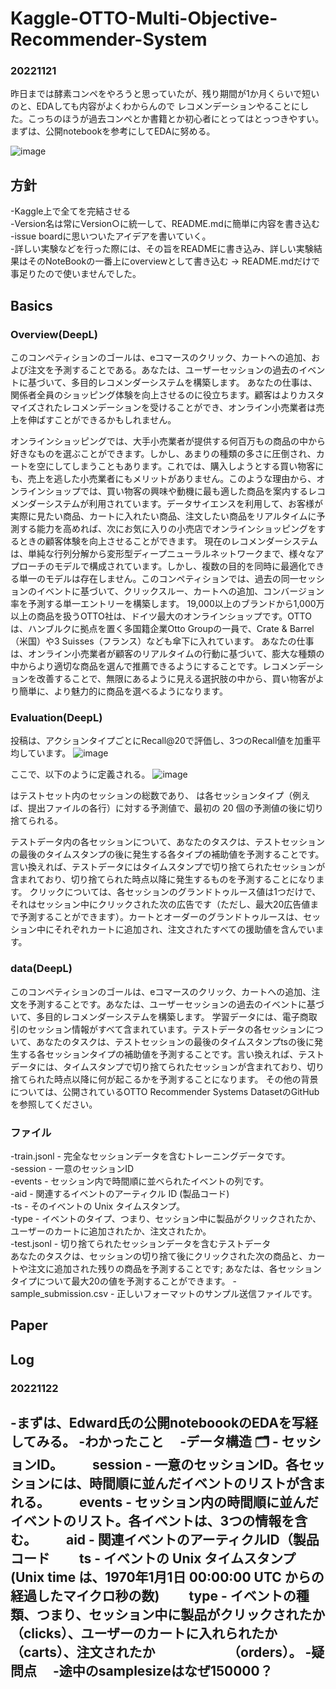 # Kaggle-OTTO-Multi-Objective-Recommender-System

### 20221121

昨日までは酵素コンペをやろうと思っていたが、残り期間が1か月くらいで短いのと、EDAしても内容がよくわからんので
レコメンデーションやることにした。こっちのほうが過去コンペとか書籍とか初心者にとってはとっつきやすい。
まずは、公開notebookを参考にしてEDAに努める。

![image](https://user-images.githubusercontent.com/99288104/203073610-57aac5c7-5b32-44cf-aa32-b7487a5751e2.png)

## 方針

-Kaggle上で全てを完結させる<br>
-Version名は常にVersion○に統一して、README.mdに簡単に内容を書き込む<br>
-issue boardに思いついたアイデアを書いていく。<br>
-詳しい実験などを行った際には、その旨をREADMEに書き込み、詳しい実験結果はそのNoteBookの一番上にoverviewとして書き込む -> README.mdだけで事足りたので使いませんでした。<br>

## Basics
### Overview(DeepL)
 このコンペティションのゴールは、eコマースのクリック、カートへの追加、および注文を予測することである。あなたは、ユーザーセッションの過去のイベントに基づいて、多目的レコメンダーシステムを構築します。
あなたの仕事は、関係者全員のショッピング体験を向上させるのに役立ちます。顧客はよりカスタマイズされたレコメンデーションを受けることができ、オンライン小売業者は売上を伸ばすことができるかもしれません。

 オンラインショッピングでは、大手小売業者が提供する何百万もの商品の中から好きなものを選ぶことができます。しかし、あまりの種類の多さに圧倒され、カートを空にしてしまうこともあります。これでは、購入しようとする買い物客にも、売上を逃した小売業者にもメリットがありません。このような理由から、オンラインショップでは、買い物客の興味や動機に最も適した商品を案内するレコメンダーシステムが利用されています。データサイエンスを利用して、お客様が実際に見たい商品、カートに入れたい商品、注文したい商品をリアルタイムに予測する能力を高めれば、次にお気に入りの小売店でオンラインショッピングをするときの顧客体験を向上させることができます。
 現在のレコメンダーシステムは、単純な行列分解から変形型ディープニューラルネットワークまで、様々なアプローチのモデルで構成されています。しかし、複数の目的を同時に最適化できる単一のモデルは存在しません。このコンペティションでは、過去の同一セッションのイベントに基づいて、クリックスルー、カートへの追加、コンバージョン率を予測する単一エントリーを構築します。
 19,000以上のブランドから1,000万以上の商品を扱うOTTO社は、ドイツ最大のオンラインショップです。OTTOは、ハンブルクに拠点を置く多国籍企業Otto Groupの一員で、Crate & Barrel（米国）や3 Suisses（フランス）なども傘下に入れています。
 あなたの仕事は、オンライン小売業者が顧客のリアルタイムの行動に基づいて、膨大な種類の中からより適切な商品を選んで推薦できるようにすることです。レコメンデーションを改善することで、無限にあるように見える選択肢の中から、買い物客がより簡単に、より魅力的に商品を選べるようになります。

### Evaluation(DeepL)
投稿は、アクションタイプごとにRecall@20で評価し、3つのRecall値を加重平均しています。
![image](https://user-images.githubusercontent.com/99288104/203316754-dfdcd44c-1b9b-42ac-9cdd-fe0709098be1.png)

ここで、以下のように定義される。
![image](https://user-images.githubusercontent.com/99288104/203316888-33883f86-c324-4c6f-afcd-cd658fb0a2da.png)

はテストセット内のセッションの総数であり、 は各セッションタイプ（例えば、提出ファイルの各行）に対する予測値で、最初の 20 個の予測値の後に切り捨てられる。

 テストデータ内の各セッションについて、あなたのタスクは、テストセッションの最後のタイムスタンプの後に発生する各タイプの補助値を予測することです。言い換えれば、テストデータにはタイムスタンプで切り捨てられたセッションが含まれており、切り捨てられた時点以降に発生するものを予測することになります。
 クリックについては、各セッションのグランドトゥルース値は1つだけで、それはセッション中にクリックされた次の広告です（ただし、最大20広告値まで予測することができます）。カートとオーダーのグランドトゥルースは、セッション中にそれぞれカートに追加され、注文されたすべての援助値を含んでいます。
 
### data(DeepL)
 このコンペティションのゴールは、eコマースのクリック、カートへの追加、注文を予測することです。あなたは、ユーザーセッションの過去のイベントに基づいて、多目的レコメンダーシステムを構築します。
 学習データには、電子商取引のセッション情報がすべて含まれています。テストデータの各セッションについて、あなたのタスクは、テストセッションの最後のタイムスタンプtsの後に発生する各セッションタイプの補助値を予測することです。言い換えれば、テストデータには、タイムスタンプで切り捨てられたセッションが含まれており、切り捨てられた時点以降に何が起こるかを予測することになります。
 その他の背景については、公開されているOTTO Recommender Systems DatasetのGitHubを参照してください。
 
 ### ファイル
-train.jsonl - 完全なセッションデータを含むトレーニングデータです。<br>
-session - 一意のセッションID<br>
-events - セッション内で時間順に並べられたイベントの列です。<br>
-aid - 関連するイベントのアーティクル ID (製品コード)<br>
-ts - そのイベントの Unix タイムスタンプ。<br>
-type - イベントのタイプ、つまり、セッション中に製品がクリックされたか、ユーザーのカートに追加されたか、注文されたか。<br>
-test.jsonl - 切り捨てられたセッションデータを含むテストデータ<br>
 あなたのタスクは、セッションの切り捨て後にクリックされた次の商品と、カートや注文に追加された残りの商品を予測することです; あなたは、各セッションタイプについて最大20の値を予測することができます。
-sample_submission.csv - 正しいフォーマットのサンプル送信ファイルです。<br>

## Paper<br>

## Log

### 20221122<br> 
-まずは、Edward氏の公開noteboookのEDAを写経してみる。
-わかったこと
　-データ構造 🗂 - セッションID。
　　session - 一意のセッションID。各セッションには、時間順に並んだイベントのリストが含まれる。
　　events - セッション内の時間順に並んだイベントのリスト。各イベントは、3つの情報を含む。
　　aid - 関連イベントのアーティクルID（製品コード
　　ts - イベントの Unix タイムスタンプ (Unix time は、1970年1月1日 00:00:00 UTC からの経過したマイクロ秒の数)
　　type - イベントの種類、つまり、セッション中に製品がクリックされたか（clicks）、ユーザーのカートに入れられたか（carts）、注文されたか　　　　　　（orders）。
-疑問点
　-途中のsamplesizeはなぜ150000？
  -


